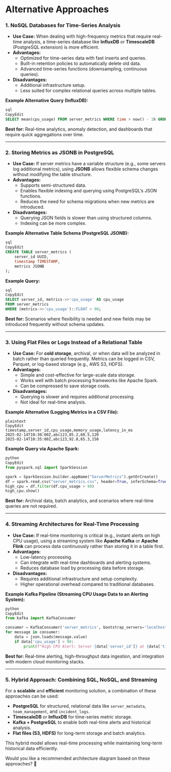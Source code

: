 # Alternative Approaches

### **1. NoSQL Databases for Time-Series Analysis**

- **Use Case:** When dealing with high-frequency metrics that require real-time analysis, a time-series database like **InfluxDB** or **TimescaleDB** (PostgreSQL extension) is more efficient.
- **Advantages:**
    - Optimized for time-series data with fast inserts and queries.
    - Built-in retention policies to automatically delete old data.
    - Advanced time-series functions (downsampling, continuous queries).
- **Disadvantages:**
    - Additional infrastructure setup.
    - Less suited for complex relational queries across multiple tables.

**Example Alternative Query (InfluxDB):**

```sql
sql
CopyEdit
SELECT mean(cpu_usage) FROM server_metrics WHERE time > now() - 1h GROUP BY time(5m), region;

```

**Best for:** Real-time analytics, anomaly detection, and dashboards that require quick aggregations over time.

---

### **2. Storing Metrics as JSONB in PostgreSQL**

- **Use Case:** If server metrics have a variable structure (e.g., some servers log additional metrics), using **JSONB** allows flexible schema changes without modifying the table structure.
- **Advantages:**
    - Supports semi-structured data.
    - Enables flexible indexing and querying using PostgreSQL’s JSON functions.
    - Reduces the need for schema migrations when new metrics are introduced.
- **Disadvantages:**
    - Querying JSON fields is slower than using structured columns.
    - Indexing can be more complex.

**Example Alternative Table Schema (PostgreSQL JSONB):**

```sql
sql
CopyEdit
CREATE TABLE server_metrics (
    server_id UUID,
    timestamp TIMESTAMP,
    metrics JSONB
);

```

**Example Query:**

```sql
sql
CopyEdit
SELECT server_id, metrics->>'cpu_usage' AS cpu_usage
FROM server_metrics
WHERE (metrics->>'cpu_usage')::FLOAT > 90;

```

**Best for:** Scenarios where flexibility is needed and new fields may be introduced frequently without schema updates.

---

### **3. Using Flat Files or Logs Instead of a Relational Table**

- **Use Case:** For **cold storage**, archival, or when data will be analyzed in batch rather than queried frequently. Metrics can be logged in CSV, Parquet, or log-based storage (e.g., AWS S3, HDFS).
- **Advantages:**
    - Simple and cost-effective for large-scale data storage.
    - Works well with batch processing frameworks like Apache Spark.
    - Can be compressed to save storage costs.
- **Disadvantages:**
    - Querying is slower and requires additional processing.
    - Not ideal for real-time analysis.

**Example Alternative (Logging Metrics in a CSV File):**

```
plaintext
CopyEdit
timestamp,server_id,cpu_usage,memory_usage,latency_in_ms
2025-02-14T10:30:00Z,abc123,85.2,60.5,120
2025-02-14T10:35:00Z,abc123,92.8,65.3,150

```

**Example Query via Apache Spark:**

```python
python
CopyEdit
from pyspark.sql import SparkSession

spark = SparkSession.builder.appName("ServerMetrics").getOrCreate()
df = spark.read.csv("server_metrics.csv", header=True, inferSchema=True)
high_cpu = df.filter(df.cpu_usage > 90)
high_cpu.show()

```

**Best for:** Archival data, batch analytics, and scenarios where real-time queries are not required.

---

### **4. Streaming Architectures for Real-Time Processing**

- **Use Case:** If real-time monitoring is critical (e.g., instant alerts on high CPU usage), using a streaming system like **Apache Kafka** or **Apache Flink** can process data continuously rather than storing it in a table first.
- **Advantages:**
    - Low-latency processing.
    - Can integrate with real-time dashboards and alerting systems.
    - Reduces database load by processing data before storage.
- **Disadvantages:**
    - Requires additional infrastructure and setup complexity.
    - Higher operational overhead compared to traditional databases.

**Example Kafka Pipeline (Streaming CPU Usage Data to an Alerting System):**

```python
python
CopyEdit
from kafka import KafkaConsumer

consumer = KafkaConsumer('server_metrics', bootstrap_servers='localhost:9092')
for message in consumer:
    data = json.loads(message.value)
    if data['cpu_usage'] > 90:
        print(f"High CPU Alert: Server {data['server_id']} at {data['timestamp']}")

```

**Best for:** Real-time alerting, high-throughput data ingestion, and integration with modern cloud monitoring stacks.

---

### **5. Hybrid Approach: Combining SQL, NoSQL, and Streaming**

For a **scalable** and **efficient** monitoring solution, a combination of these approaches can be used:

- **PostgreSQL** for structured, relational data like `server_metadata`, `team_management`, and `incident_logs`.
- **TimescaleDB** or **InfluxDB** for time-series metric storage.
- **Kafka + PostgreSQL** to enable both real-time alerts and historical analysis.
- **Flat files (S3, HDFS)** for long-term storage and batch analytics.

This hybrid model allows real-time processing while maintaining long-term historical data efficiently.

Would you like a recommended architecture diagram based on these approaches? 🚀
